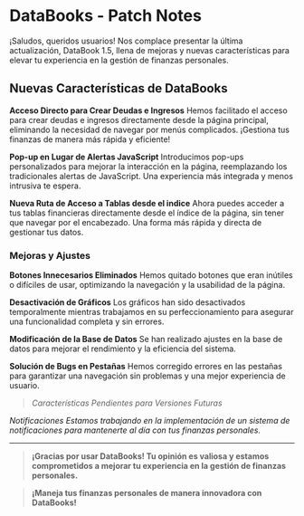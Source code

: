 # DataBooks - Patch Notes
¡Saludos, queridos usuarios! Nos complace presentar la última actualización, DataBook 1.5, llena de mejoras y nuevas características para elevar tu experiencia en la gestión de finanzas personales.

## Nuevas Características de DataBooks

**Acceso Directo para Crear Deudas e Ingresos**
Hemos facilitado el acceso para crear deudas e ingresos directamente desde la página principal, eliminando la necesidad de navegar por menús complicados. ¡Gestiona tus finanzas de manera más rápida y eficiente!

**Pop-up en Lugar de Alertas JavaScript**
Introducimos pop-ups personalizados para mejorar la interacción en la página, reemplazando los tradicionales alertas de JavaScript. Una experiencia más integrada y menos intrusiva te espera.

**Nueva Ruta de Acceso a Tablas desde el indice**
Ahora puedes acceder a tus tablas financieras directamente desde el índice de la página, sin tener que navegar por el encabezado. Una forma más rápida y directa de gestionar tus datos.

### Mejoras y Ajustes

**Botones Innecesarios Eliminados**
Hemos quitado botones que eran inútiles o difíciles de usar, optimizando la navegación y la usabilidad de la página.

**Desactivación de Gráficos**
Los gráficos han sido desactivados temporalmente mientras trabajamos en su perfeccionamiento para asegurar una funcionalidad completa y sin errores.

**Modificación de la Base de Datos**
Se han realizado ajustes en la base de datos para mejorar el rendimiento y la eficiencia del sistema.

**Solución de Bugs en Pestañas**
Hemos corregido errores en las pestañas para garantizar una navegación sin problemas y una mejor experiencia de usuario.

> *Características Pendientes para Versiones Futuras*

*Notificaciones*
*Estamos trabajando en la implementación de un sistema de notificaciones para mantenerte al día con tus finanzas personales.* 

---

> **¡Gracias por usar DataBooks! Tu opinión es valiosa y estamos comprometidos a mejorar tu experiencia en la gestión de finanzas personales.**

> **¡Maneja tus finanzas personales de manera innovadora con DataBooks!**
